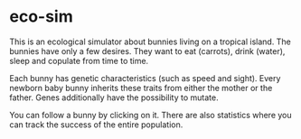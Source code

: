 # eco-sim
This is an ecological simulator about bunnies living on a tropical island. The bunnies have only a few desires. They want to eat (carrots), drink (water), sleep and copulate from time to time.

Each bunny has genetic characteristics (such as speed and sight). Every newborn baby bunny inherits these traits from either the mother or the father. Genes additionally have the possibility to mutate.

You can follow a bunny by clicking on it. There are also statistics where you can track the success of the entire population.
